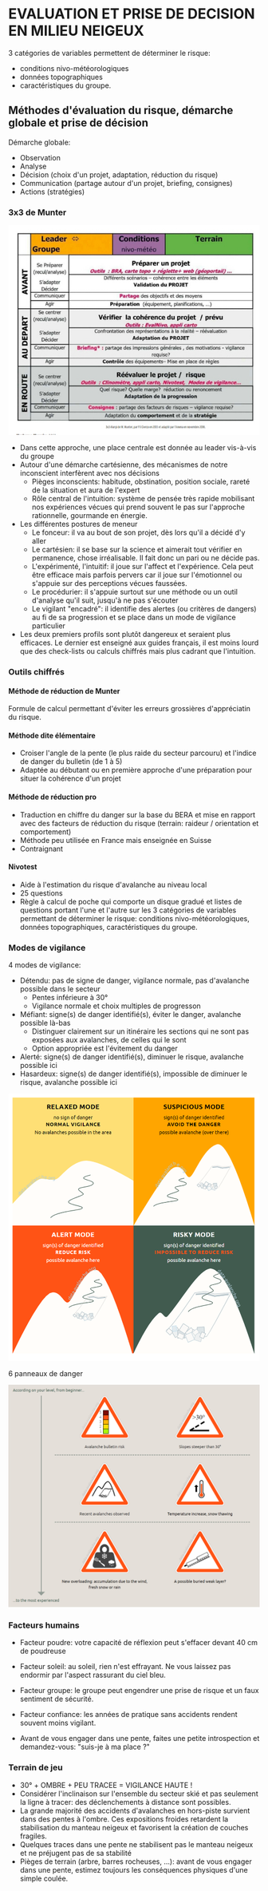 # EVALUATION ET PRISE DE DECISION EN MILIEU NEIGEUX

3 catégories de variables permettent de déterminer le risque:
* conditions nivo-météorologiques
* données topographiques
* caractéristiques du groupe.

## Méthodes d'évaluation du risque, démarche globale et prise de décision

Démarche globale:
* Observation
* Analyse
* Décision (choix d'un projet, adaptation, réduction du risque)
* Communication (partage autour d'un projet, briefing, consignes)
* Actions (stratégies)

### 3x3 de Munter

![3x3 élargie de Munter](img/3x3elargideMunter.jpg)

* Dans cette approche, une place centrale est donnée au leader vis-à-vis du groupe
* Autour d'une démarche cartésienne, des mécanismes de notre inconscient interfèrent avec nos décisions
  * Pièges inconscients: habitude, obstination, position sociale, rareté de la situation et aura de l'expert
  * Rôle central de l'intuition: système de pensée très rapide mobilisant nos expériences vécues qui prend souvent le pas sur l'approche rationnelle, gourmande en énergie.
* Les différentes postures de meneur
  * Le fonceur: il va au bout de son projet, dès lors qu'il a décidé d'y aller
  * Le cartésien: il se base sur la science et aimerait tout vérifier en permanence, chose irréalisable. Il fait donc un pari ou ne décide pas.
  * L'expérimenté, l'intuitif: il joue sur l'affect et l'expérience. Cela peut être efficace mais parfois pervers car il joue sur l'émotionnel ou s'appuie sur des perceptions vécues faussées.
  * Le procédurier: il s'appuie surtout sur une méthode ou un outil d'analyse qu'il suit, jusqu'à ne pas s'écouter
  * Le vigilant "encadré": il identifie des alertes (ou critères de dangers) au fi de sa progression et se place dans un mode de vigilance particulier
* Les deux premiers profils sont plutôt dangereux et seraient plus efficaces. Le dernier est enseigné aux guides français, il est moins lourd que des check-lists ou calculs chiffrés mais plus cadrant que l'intuition.

### Outils chiffrés

#### Méthode de réduction de Munter

Formule de calcul permettant d'éviter les erreurs grossières d'appréciatin du risque.

#### Méthode dite élémentaire

* Croiser l'angle de la pente (le plus raide du secteur parcouru) et l'indice de danger du bulletin (de 1 à 5)
* Adaptée au débutant ou en première approche d'une préparation pour situer la cohérence d'un projet

#### Méthode de réduction pro

* Traduction en chiffre du danger sur la base du BERA et mise en rapport avec des facteurs de réduction du risque (terrain: raideur / orientation et comportement)
* Méthode peu utilisée en France mais enseignée en Suisse
* Contraignant

#### Nivotest

* Aide à l'estimation du risque d'avalanche au niveau local
* 25 questions
* Règle à calcul de poche qui comporte un disque gradué et  listes de questions portant l'une et l'autre sur les 3 catégories de variables permettant de déterminer le risque: conditions nivo-météorologiques, données topographiques, caractéristiques du groupe.

### Modes de vigilance

4 modes de vigilance:
* Détendu: pas de signe de danger, vigilance normale, pas d'avalanche possible dans le secteur
  * Pentes inférieure à 30°
  * Vigilance normale et choix multiples de progresson
* Méfiant: signe(s) de danger identifié(s), éviter le danger, avalanche possible là-bas
  * Distinguer clairement sur un itinéraire les sections qui ne sont pas exposées aux avalanches, de celles qui le sont
  * Option appropriée est l'évitement du danger
* Alerté: signe(s) de danger identifié(s), diminuer le risque, avalanche possible ici
* Hasardeux: signe(s) de danger identifié(s), impossible de diminuer le risque, avalanche possible ici

![4 modes de vigilance](img/4modesvigilance.png)

6 panneaux de danger

![6 panneaux de danger](img/6panneauxdanger.png)

### Facteurs humains

* Facteur poudre: votre capacité de réflexion peut s'effacer devant 40 cm de poudreuse
* Facteur soleil: au soleil, rien n'est effrayant. Ne vous laissez pas endormir par l'aspect rassurant du ciel bleu.
* Facteur groupe: le groupe peut engendrer une prise de risque et un faux sentiment de sécurité.
* Facteur confiance: les années de pratique sans accidents rendent souvent moins vigilant.

* Avant de vous engager dans une pente, faites une petite introspection et demandez-vous: "suis-je à ma place ?"

### Terrain de jeu

* 30° + OMBRE + PEU TRACEE = VIGILANCE HAUTE !
* Considérer l'inclinaison sur l'ensemble du secteur skié et pas seulement la ligne à tracer: des déclenchements à distance sont possibles.
* La grande majorité des accidents d'avalanches en hors-piste survient dans des pentes à l'ombre. Ces expositions froides retardent la stabilisation du manteau neigeux et favorisent la création de couches fragiles.
* Quelques traces dans une pente ne stabilisent pas le manteau neigeux et ne préjugent pas de sa stabilité
* Pièges de terrain (arbre, barres rocheuses, ...): avant de vous engager dans une pente, estimez toujours les conséquences physiques d'une simple coulée.